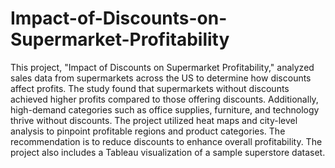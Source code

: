 # Impact-of-Discounts-on-Supermarket-Profitability

This project, "Impact of Discounts on Supermarket Profitability," analyzed sales data from supermarkets across the US to determine how discounts affect profits. The study found that supermarkets without discounts achieved higher profits compared to those offering discounts. Additionally, high-demand categories such as office supplies, furniture, and technology thrive without discounts. The project utilized heat maps and city-level analysis to pinpoint profitable regions and product categories. The recommendation is to reduce discounts to enhance overall profitability. The project also includes a Tableau visualization of a sample superstore dataset.
